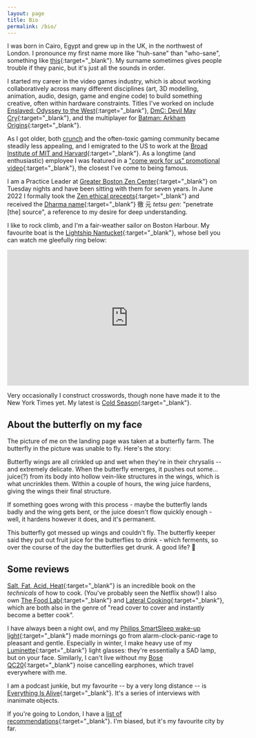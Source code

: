 ```yaml
---
layout: page
title: Bio
permalink: /bio/
---
```


I was born in Cairo, Egypt and grew up in the UK, in the northwest of London. I pronounce my first name more like "huh-sane" than "who-sane", something like [this](http://ipa-reader.xyz/?text=h%C9%99%CB%88se%C9%AAn){:target="_blank"}. My surname sometimes gives people trouble if they panic, but it's just all the sounds in order.

I started my career in the video games industry, which is about working collaboratively across many different disciplines (art, 3D modelling, animation, audio, design, game and engine code) to build something creative, often within hardware constraints. Titles I've worked on include [Enslaved: Odyssey to the West](https://www.metacritic.com/game/xbox-360/enslaved-odyssey-to-the-west){:target="_blank"}, [DmC: Devil May Cry](https://www.metacritic.com/game/xbox-360/dmc-devil-may-cry){:target="_blank"}, and the multiplayer for [Batman: Arkham Origins](https://www.metacritic.com/game/playstation-3/batman-arkham-origins){:target="_blank"}.

As I got older, both [crunch](https://en.wikipedia.org/wiki/Crunch_(video_games){:target="_blank"}) and the often-toxic gaming community became steadily less appealing, and I emigrated to the US to work at the [Broad Institute of MIT and Harvard](https://www.broadinstitute.org/){:target="_blank"}. As a longtime (and enthusiastic) employee I was featured in a ["come work for us" promotional video](https://www.youtube.com/watch?v=lC-dqmwxR3M){:target="_blank"}, the closest I've come to being famous.

I am a Practice Leader at [Greater Boston Zen Center](https://bostonzen.org/){:target="_blank"} on Tuesday nights and have been sitting with them for seven years. In June 2022 I formally took the [Zen ethical precepts](https://www.lionsroar.com/what-is-jukai/){:target="_blank"} and received the [Dharma name](https://en.wikipedia.org/wiki/Dharma_name){:target="_blank"} 徹 元 _tetsu gen_: "penetrate \[the\] source", a reference to my desire for deep understanding.

I like to rock climb, and I'm a fair-weather sailor on Boston Harbour. My favourite boat is the [Lightship Nantucket](https://en.wikipedia.org/wiki/United_States_lightship_Nantucket_(LV-112)){:target="_blank"}, whose bell you can watch me gleefully ring below:

<div align="center"><iframe width="560" height="315" src="https://www.youtube.com/embed/2p-swq-NiGo" title="YouTube video player" frameborder="0" allow="accelerometer; autoplay; clipboard-write; encrypted-media; gyroscope; picture-in-picture" allowfullscreen></iframe></div>

Very occasionally I construct crosswords, though none have made it to the New York Times yet. My latest is [Cold Season](https://www.dropbox.com/s/qi1vb5fpeuaskay/ColdSeason.pdf?dl=0){:target="_blank"}.

## About the butterfly on my face

The picture of me on the landing page was taken at a butterfly farm. The butterfly in the picture was unable to fly. Here's the story:

Butterfly wings are all crinkled up and wet when they're in their chrysalis -- and extremely delicate. When the butterfly emerges, it pushes out some... juice(?) from its body into hollow vein-like structures in the wings, which is what uncrinkles them. Within a couple of hours, the wing juice hardens, giving the wings their final structure.

If something goes wrong with this process - maybe the butterfly lands badly and the wing gets bent, or the juice doesn't flow quickly enough - well, it hardens however it does, and it's permanent.

This butterfly got messed up wings and couldn't fly. The butterfly keeper said they put out fruit juice for the butterflies to drink - which ferments, so over the course of the day the butterflies get drunk. A good life? 🍹

## Some reviews

[Salt, Fat, Acid, Heat](https://www.goodreads.com/book/show/30753841-salt-fat-acid-heat){:target="_blank"} is an incredible book on the _technicals_ of how to cook. (You've probably seen the Netflix show!) I also own [The Food Lab](https://www.goodreads.com/book/show/24861842-the-food-lab){:target="_blank"} and [Lateral Cooking](https://www.goodreads.com/book/show/37941906-lateral-cooking){:target="_blank"},  which are both also in the genre of "read cover to cover and instantly become a better cook".

I have always been a night owl, and my [Philips SmartSleep wake-up light](https://www.amazon.com/Philips-Simulation-Headspace-Subscription-HF3520/dp/B0093162RM){:target="_blank"} made mornings go from alarm-clock-panic-rage to pleasant and gentle. Especially in winter, I make heavy use of my [Luminette](https://www.myluminette.com/en-us){:target="_blank"} light glasses: they're essentially a SAD lamp, but on your face. Similarly, I can't live without my [Bose QC20](https://www.bose.com/en_us/products/headphones/earbuds/quietcomfort-20-acoustic-noise-cancelling-headphones.html){:target="_blank"} noise cancelling earphones, which travel everywhere with me.

I am a podcast junkie, but my favourite -- by a very long distance -- is [Everything Is Alive](https://www.everythingisalive.com/){:target="_blank"}. It's a series of interviews with inanimate objects.

If you're going to London, I have a [list of recommendations](https://docs.google.com/document/d/1RVIJYion3K5695mZQpLEwD6r06FOU-zq/edit){:target="_blank"}. I'm biased, but it's my favourite city by far.
